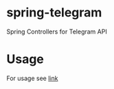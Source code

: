 # spring-telegram
Spring Controllers for Telegram API

# Usage
For usage see [link](https://github.com/maratik123/spring-telegram-example)
